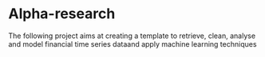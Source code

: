 # Alpha-research
The following project aims at creating a template to retrieve, clean, analyse and model financial time series dataand apply machine learning techniques

